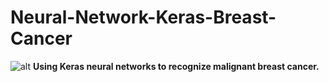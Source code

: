 # Neural-Network-Keras-Breast-Cancer
![alt](https://cdn-images-1.medium.com/max/1080/0*JfMRN3lEIohMhdjm)
**Using Keras neural networks to recognize malignant breast cancer.**

